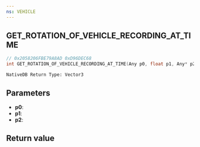 ```yaml
---
ns: VEHICLE
---
```

## GET_ROTATION_OF_VEHICLE_RECORDING_AT_TIME

```c
// 0x2058206FBE79A8AD 0xD96DEC68
int GET_ROTATION_OF_VEHICLE_RECORDING_AT_TIME(Any p0, float p1, Any* p2);
```

```
NativeDB Return Type: Vector3
```

## Parameters
* **p0**: 
* **p1**: 
* **p2**: 

## Return value

